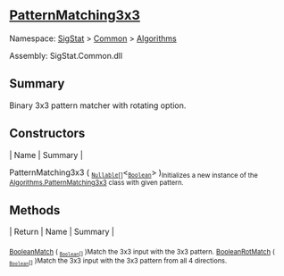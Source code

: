 # <sub>[PatternMatching3x3](./PatternMatching3x3.md)</sub>

Namespace: [SigStat]() > [Common](./../README.md) > [Algorithms](./README.md)

Assembly: SigStat.Common.dll

## Summary
Binary 3x3 pattern matcher with rotating option.

## Constructors

| Name | Summary | 

PatternMatching3x3 ( <sub>[`Nullable`](https://docs.microsoft.com/en-us/dotnet/api/System.Nullable-1)[]</sub>\<<sub>[`Boolean`](https://docs.microsoft.com/en-us/dotnet/api/System.Boolean)</sub>> )<sub>Initializes a new instance of the [Algorithms.PatternMatching3x3](https://github.com/hargitomi97/sigstat/blob/master/docs/md/SigStat/Common/Algorithms/PatternMatching3x3.md) class with given pattern.</sub>


## Methods

| Return | Name | Summary | 

<sub>[Boolean](https://docs.microsoft.com/en-us/dotnet/api/System.Boolean)</sub><sub>[Match](./Methods/PatternMatching3x3-100664165.md) ( <sub>[`Boolean`](https://docs.microsoft.com/en-us/dotnet/api/System.Boolean)[]</sub> )</sub><sub>Match the 3x3 input with the 3x3 pattern.</sub>
<sub>[Boolean](https://docs.microsoft.com/en-us/dotnet/api/System.Boolean)</sub><sub>[RotMatch](./Methods/PatternMatching3x3-100664166.md) ( <sub>[`Boolean`](https://docs.microsoft.com/en-us/dotnet/api/System.Boolean)[]</sub> )</sub><sub>Match the 3x3 input with the 3x3 pattern from all 4 directions.</sub>


